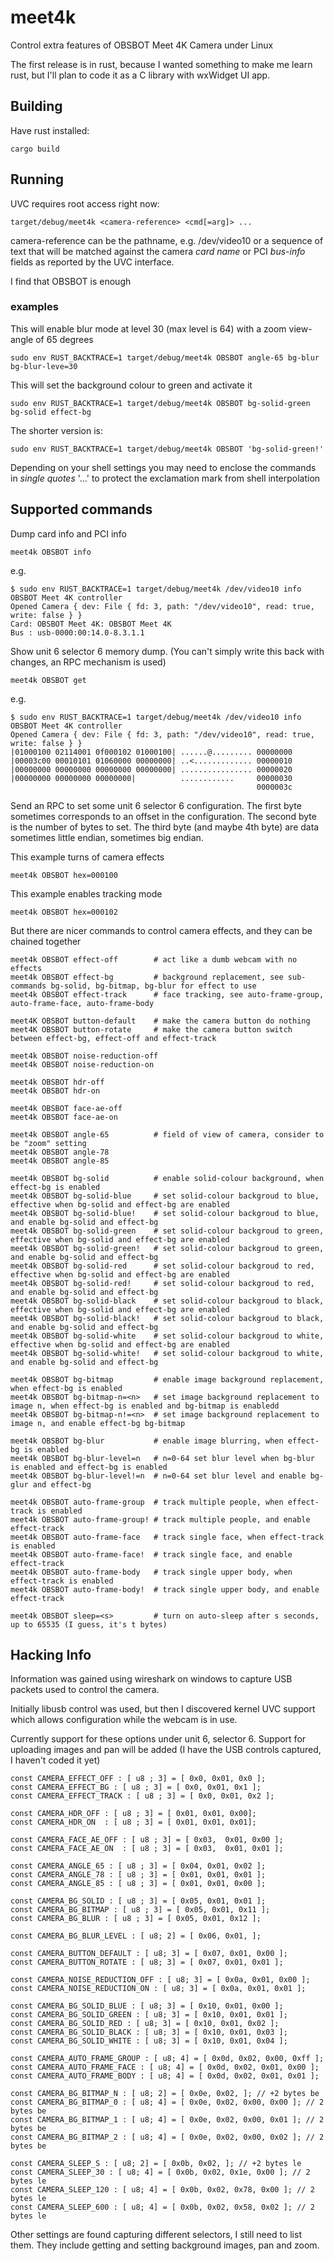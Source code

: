 # meet4k
Control extra features of OBSBOT Meet 4K Camera under Linux

The first release is in rust, because I wanted something to make me learn rust, but I'll plan to code it as a C library with wxWidget UI app.

## Building

Have rust installed:

    cargo build

## Running

UVC requires root access right now:

    target/debug/meet4k <camera-reference> <cmd[=arg]> ...

camera-reference can be the pathname, e.g. /dev/video10 or a sequence of text that will be matched against the camera *card name* or PCI *bus-info* fields as reported by the UVC interface. 

I find that OBSBOT is enough

### examples

This will enable blur mode at level 30 (max level is 64) with a zoom view-angle of 65 degrees

    sudo env RUST_BACKTRACE=1 target/debug/meet4k OBSBOT angle-65 bg-blur bg-blur-leve=30

This will set the background colour to green and activate it

    sudo env RUST_BACKTRACE=1 target/debug/meet4k OBSBOT bg-solid-green bg-solid effect-bg

The shorter version is:

    sudo env RUST_BACKTRACE=1 target/debug/meet4k OBSBOT 'bg-solid-green!'

Depending on your shell settings you may need to enclose the commands in *single quotes* '...' to protect the exclamation mark from shell interpolation

## Supported commands

Dump card info and PCI info

    meet4k OBSBOT info

e.g.

    $ sudo env RUST_BACKTRACE=1 target/debug/meet4k /dev/video10 info
    OBSBOT Meet 4K controller
    Opened Camera { dev: File { fd: 3, path: "/dev/video10", read: true, write: false } }
    Card: OBSBOT Meet 4K: OBSBOT Meet 4K 
    Bus : usb-0000:00:14.0-8.3.1.1

Show unit 6 selector 6 memory dump. (You can't simply write this back with changes, an RPC mechanism is used)

    meet4k OBSBOT get

e.g.

    $ sudo env RUST_BACKTRACE=1 target/debug/meet4k /dev/video10 info
    OBSBOT Meet 4K controller
    Opened Camera { dev: File { fd: 3, path: "/dev/video10", read: true, write: false } }
    |01000100 02114001 0f000102 01000100| ......@......... 00000000
    |00003c00 00010101 01060000 00000000| ..<............. 00000010
    |00000000 00000000 00000000 00000000| ................ 00000020
    |00000000 00000000 00000000|          ............     00000030
                                                           0000003c

Send an RPC to set some unit 6 selector 6 configuration. The first byte sometimes corresponds to an offset in the configuration. The second byte is the number of bytes to set. The third byte (and maybe 4th byte) are data sometimes little endian, sometimes big endian. 

This example turns of camera effects

    meet4k OBSBOT hex=000100

This example enables tracking mode

    meet4k OBSBOT hex=000102

But there are nicer commands to control camera effects, and they can be chained together

    meet4k OBSBOT effect-off        # act like a dumb webcam with no effects
    meet4k OBSBOT effect-bg         # background replacement, see sub-commands bg-solid, bg-bitmap, bg-blur for effect to use
    meet4k OBSBOT effect-track      # face tracking, see auto-frame-group, auto-frame-face, auto-frame-body

    meet4K OBSBOT button-default    # make the camera button do nothing
    meet4K OBSBOT button-rotate     # make the camera button switch between effect-bg, effect-off and effect-track

    meet4k OBSBOT noise-reduction-off
    meet4k OBSBOT noise-reduction-on

    meet4k OBSBOT hdr-off
    meet4k OBSBOT hdr-on

    meet4k OBSBOT face-ae-off
    meet4k OBSBOT face-ae-on

    meet4k OBSBOT angle-65          # field of view of camera, consider to be "zoom" setting
    meet4k OBSBOT angle-78
    meet4k OBSBOT angle-85

    meet4k OBSBOT bg-solid          # enable solid-colour background, when effect-bg is enabled
    meet4k OBSBOT bg-solid-blue     # set solid-colour backgroud to blue, effective when bg-solid and effect-bg are enabled
    meet4k OBSBOT bg-solid-blue!    # set solid-colour backgroud to blue, and enable bg-solid and effect-bg
    meet4k OBSBOT bg-solid-green    # set solid-colour backgroud to green, effective when bg-solid and effect-bg are enabled
    meet4k OBSBOT bg-solid-green!   # set solid-colour backgroud to green, and enable bg-solid and effect-bg
    meet4k OBSBOT bg-solid-red      # set solid-colour backgroud to red, effective when bg-solid and effect-bg are enabled
    meet4k OBSBOT bg-solid-red!     # set solid-colour backgroud to red, and enable bg-solid and effect-bg
    meet4k OBSBOT bg-solid-black    # set solid-colour backgroud to black, effective when bg-solid and effect-bg are enabled
    meet4k OBSBOT bg-solid-black!   # set solid-colour backgroud to black, and enable bg-solid and effect-bg
    meet4k OBSBOT bg-solid-white    # set solid-colour backgroud to white, effective when bg-solid and effect-bg are enabled
    meet4k OBSBOT bg-solid-white!   # set solid-colour backgroud to white, and enable bg-solid and effect-bg

    meet4k OBSBOT bg-bitmap         # enable image background replacement, when effect-bg is enabled
    meet4k OBSBOT bg-bitmap-n=<n>   # set image background replacement to image n, when effect-bg is enabled and bg-bitmap is enabledd
    meet4k OBSBOT bg-bitmap-n!=<n>  # set image background replacement to image n, and enable effect-bg bg-bitmap

    meet4k OBSBOT bg-blur           # enable image blurring, when effect-bg is enabled
    meet4k OBSBOT bg-blur-level=n   # n=0-64 set blur level when bg-blur is enabled and effect-bg is enabled
    meet4k OBSBOT bg-blur-level!=n  # n=0-64 set blur level and enable bg-glur and effect-bg

    meet4k OBSBOT auto-frame-group  # track multiple people, when effect-track is enabled
    meet4k OBSBOT auto-frame-group! # track multiple people, and enable effect-track
    meet4k OBSBOT auto-frame-face   # track single face, when effect-track is enabled
    meet4k OBSBOT auto-frame-face!  # track single face, and enable effect-track
    meet4k OBSBOT auto-frame-body   # track single upper body, when effect-track is enabled
    meet4k OBSBOT auto-frame-body!  # track single upper body, and enable effect-track

    meet4k OBSBOT sleep=<s>         # turn on auto-sleep after s seconds, up to 65535 (I guess, it's t bytes)


## Hacking Info

Information was gained using wireshark on windows to capture USB packets used to control the camera.

Initially libusb control was used, but then I discovered kernel UVC support which allows configuration while the webcam is in use.

Currently support for these options under unit 6, selector 6. Support for uploading images and pan will be added (I have the USB controls captured, I haven't coded it yet)

    const CAMERA_EFFECT_OFF : [ u8 ; 3] = [ 0x0, 0x01, 0x0 ];
    const CAMERA_EFFECT_BG : [ u8 ; 3] = [ 0x0, 0x01, 0x1 ];
    const CAMERA_EFFECT_TRACK : [ u8 ; 3] = [ 0x0, 0x01, 0x2 ];

    const CAMERA_HDR_OFF : [ u8 ; 3] = [ 0x01, 0x01, 0x00];
    const CAMERA_HDR_ON  : [ u8 ; 3] = [ 0x01, 0x01, 0x01];

    const CAMERA_FACE_AE_OFF : [ u8 ; 3] = [ 0x03,  0x01, 0x00 ];
    const CAMERA_FACE_AE_ON  : [ u8 ; 3] = [ 0x03,  0x01, 0x01 ];

    const CAMERA_ANGLE_65 : [ u8 ; 3] = [ 0x04, 0x01, 0x02 ];
    const CAMERA_ANGLE_78 : [ u8 ; 3] = [ 0x01, 0x01, 0x01 ];
    const CAMERA_ANGLE_85 : [ u8 ; 3] = [ 0x01, 0x01, 0x00 ];

    const CAMERA_BG_SOLID : [ u8 ; 3] = [ 0x05, 0x01, 0x01 ];
    const CAMERA_BG_BITMAP : [ u8 ; 3] = [ 0x05, 0x01, 0x11 ];
    const CAMERA_BG_BLUR : [ u8 ; 3] = [ 0x05, 0x01, 0x12 ];

    const CAMERA_BG_BLUR_LEVEL : [ u8; 2] = [ 0x06, 0x01, ];

    const CAMERA_BUTTON_DEFAULT : [ u8; 3] = [ 0x07, 0x01, 0x00 ];
    const CAMERA_BUTTON_ROTATE : [ u8; 3] = [ 0x07, 0x01, 0x01 ];

    const CAMERA_NOISE_REDUCTION_OFF : [ u8; 3] = [ 0x0a, 0x01, 0x00 ];
    const CAMERA_NOISE_REDUCTION_ON : [ u8; 3] = [ 0x0a, 0x01, 0x01 ];

    const CAMERA_BG_SOLID_BLUE : [ u8; 3] = [ 0x10, 0x01, 0x00 ];
    const CAMERA_BG_SOLID_GREEN : [ u8; 3] = [ 0x10, 0x01, 0x01 ];
    const CAMERA_BG_SOLID_RED : [ u8; 3] = [ 0x10, 0x01, 0x02 ];
    const CAMERA_BG_SOLID_BLACK : [ u8; 3] = [ 0x10, 0x01, 0x03 ];
    const CAMERA_BG_SOLID_WHITE : [ u8; 3] = [ 0x10, 0x01, 0x04 ];

    const CAMERA_AUTO_FRAME_GROUP : [ u8; 4] = [ 0x0d, 0x02, 0x00, 0xff ];
    const CAMERA_AUTO_FRAME_FACE : [ u8; 4] = [ 0x0d, 0x02, 0x01, 0x00 ];
    const CAMERA_AUTO_FRAME_BODY : [ u8; 4] = [ 0x0d, 0x02, 0x01, 0x01 ];

    const CAMERA_BG_BITMAP_N : [ u8; 2] = [ 0x0e, 0x02, ]; // +2 bytes be
    const CAMERA_BG_BITMAP_0 : [ u8; 4] = [ 0x0e, 0x02, 0x00, 0x00 ]; // 2 bytes be
    const CAMERA_BG_BITMAP_1 : [ u8; 4] = [ 0x0e, 0x02, 0x00, 0x01 ]; // 2 bytes be
    const CAMERA_BG_BITMAP_2 : [ u8; 4] = [ 0x0e, 0x02, 0x00, 0x02 ]; // 2 bytes be

    const CAMERA_SLEEP_S : [ u8; 2] = [ 0x0b, 0x02, ]; // +2 bytes le
    const CAMERA_SLEEP_30 : [ u8; 4] = [ 0x0b, 0x02, 0x1e, 0x00 ]; // 2 bytes le
    const CAMERA_SLEEP_120 : [ u8; 4] = [ 0x0b, 0x02, 0x78, 0x00 ]; // 2 bytes le
    const CAMERA_SLEEP_600 : [ u8; 4] = [ 0x0b, 0x02, 0x58, 0x02 ]; // 2 bytes le

Other settings are found capturing different selectors, I still need to list them. They include getting and setting background images, pan and zoom.

